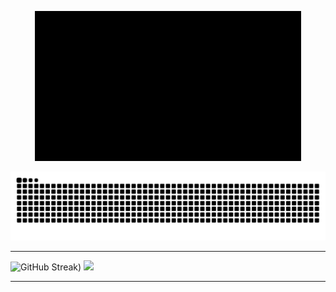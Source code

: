 <p align="center">
  <img src="https://github.com/gajakannan/gajakannan/raw/master/llap.gif" alt="Hi there, Live Long and Prosper 🖖🏾">
</p>

![Snake animation](https://github.com/gajakannan/gajakannan/blob/output/github-contribution-grid-snake-dark.svg)

---

![GitHub Streak](https://github-readme-streak-stats.herokuapp.com?user=gajakannan&theme=holi-theme&hide_border=true&fire=EB5454))
![](https://github-readme-stats.vercel.app/api/top-langs/?username=gajakannan&&layout=compact&hide_border=true&theme=darcula&bg_color=00000000&langs_count=4)

---

<!--
**gajakannan/gajakannan** is a ✨ _special_ ✨ repository because its `README.md` (this file) appears on your GitHub profile.

Here are some ideas to get you started:

- 🔭 I’m currently working on ...
- 🌱 I’m currently learning ...
- 👯 I’m looking to collaborate on ...
- 🤔 I’m looking for help with ...
- 💬 Ask me about ...
- 📫 How to reach me: ...
- ⚡ Fun fact: ...

![GitHub Stats](https://github-readme-stats.vercel.app/api?username=gajakannan&theme=radical)
-->
